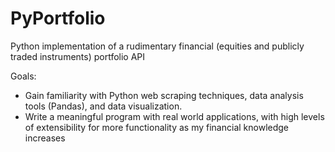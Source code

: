# PyPortfolio
Python implementation of a rudimentary financial (equities and publicly traded instruments) portfolio API

Goals:
  - Gain familiarity with Python web scraping techniques, data analysis tools (Pandas), and data visualization.
  - Write a meaningful program with real world applications, with high levels of extensibility for more functionality as my financial knowledge increases
